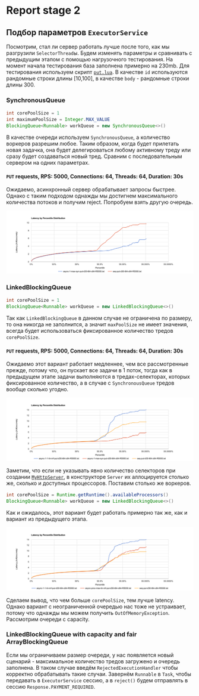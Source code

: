 # Report stage 2
## Подбор параметров `ExecutorService`

Посмотрим, стал ли сервер работать лучше после того, как мы разгрузили `SelectorThread`ы. Будем изменять параметры и 
сравнивать с предыдущим этапом с помощью нагрузочного тестирования. На момент начала тестирования база заполнена 
примерно на 230mb. Для тестирования используем скрипт [`put.lua`](../wrk_scripts/put.lua). В качестве `id` используются
рандомные строки длины [10,100], в качестве `body` - рандомные строки длины 300.

### SynchronousQueue

```java
int corePoolSize = 1
int maximumPoolSize = Integer.MAX_VALUE
BlockingQueue<Runnable> workQueue = new SynchronousQueue<>()
```

В качестве очереди используем `SynchronousQueue`, а количество воркеров разрешим любое. Таким образом, когда будет
прилетать новая задачка, она будет делегироваться любому активному треду или сразу будет создаваться новый тред. Сравним
с последовательным сервером на одних параметрах.

#### `PUT` requests, RPS: 5000, Connections: 64, Threads: 64, Duration: 30s

Ожидаемо, асинхронный сервер обрабатывает запросы быстрее. Однако с таким подходом однажды мы достигнем максимального
количества потоков и получим reject. Попробуем взять другую очередь.

![image](images/stage2/cmp-1-max-syn-put-d30-t64-c64-R5000.png)

### LinkedBlockingQueue

```java
int corePoolSize = 1
BlockingQueue<Runnable> workQueue = new LinkedBlockingQueue<>()
```

Так как `LinkedBlockingQueue` в данном случае не ограничена по размеру, то она никогда не заполнится, а значит 
`maxPoolSize` не имеет значения, всегда будет использоваться фиксированное количество тредов `corePoolSize`.

#### `PUT` requests, RPS: 5000, Connections: 64, Threads: 64, Duration: 30s

Ожидаемо этот вариант работает медленнее, чем все рассмотренные прежде, потому что, он пускает все задачи в 1 поток,
тогда как в предыдущем этапе задачи выполняются в тредах-селекторах, которых фиксированное количество, а в случае с
`SynchronousQueue` тредов вообще сколько угодно.

![image](images/stage2/cmp-syn-lin-put-d30-t64-c64-R5000.png)

Заметим, что если не указывать явно количество селекторов при создании [`MyHttpServer`](../MyHttpServer.java), в
конструкторе `Server` их аллоцируется столько же, сколько и доступных процессоров. Поставим столько же воркеров.

```java
int corePoolSize = Runtime.getRuntime().availableProcessors()
BlockingQueue<Runnable> workQueue = new LinkedBlockingQueue<>()
```

Как и ожидалось, этот вариант будет работать примерно так же, как и вариант из предыдущего этапа.

![image](images/stage2/cmp-lin-lin-put-d30-t64-c64-R5000.png)

Сделаем вывод, что чем больше `corePoolSize`, тем лучше latency. Однако вариант с неограниченной очередью нас тоже не
устраивает, потому что однажды мы можем получить `OutOfMemoryException`. Рассмотрим очереди с capacity.

### LinkedBlockingQueue with capacity and fair ArrayBlockingQueue

Если мы ограничиваем размер очереди, у нас появляется новый сценарий - максимальное количество тредов загружено и 
очередь заполнена. В таком случае введём `RejectedExecutionHandler` чтобы корректно обрабатывать такие случаи. Завернём
`Runnable` в `Task`, чтобы передавать в `ExecutorService` сессию, а в `reject()` будем отправлять в сессию
`Response.PAYMENT_REQUIRED`.


















[//]: # (### `PUT` requests, RPS: 100, Connections: 64, Threads: 64, Duration: 30s)

[//]: # ()
[//]: # (На низких RPS видно, что асинхронный сервер обрабатывает запросы быстрее)

[//]: # ()
[//]: # (![image]&#40;images/stage2/cmp-put-d30-t64-c64-R100.png&#41;)

[//]: # ()
[//]: # (### `PUT` requests, RPS: 5000, Connections: 64, Threads: 64, Duration: 30s)

[//]: # ()
[//]: # (Интересно, что при текущих параметрах, асинхронный и последовательный сервер работают почти одинаково, но <1% запросов)

[//]: # (последовательный сервер обрабатывает быстрее. `ThreadPoolExecutor` добавляет новые потоки, когда `workQueue`)

[//]: # (переполняется. Попробуем)

[//]: # ()
[//]: # (![image]&#40;images/stage2/cmp-put-d30-t64-c64-R5000.png&#41;)

[//]: # (Using large queues and small pools minimizes CPU usage, OS resources, and context-switching overhead, but can 
lead to artificially low throughput. If tasks frequently block &#40;for example if they are I/O bound&#41;, a system may
be able to schedule time for more threads than you otherwise allow. Use of small queues generally requires larger pool 
sizes, which keeps CPUs busier but may encounter unacceptable scheduling overhead, which also decreases throughput.)